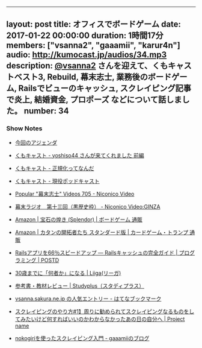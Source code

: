 
---
layout: post
title: オフィスでボードゲーム
date: 2017-01-22 00:00:00
duration: 1時間17分
members: ["vsanna2", "gaaamii", "karur4n"]
audio: http://kumocast.jp/audios/34.mp3
description: <a href="https://twitter.com/vsanna2">@vsanna2</a> さんを迎えて、くもキャストベスト3, Rebuild, 幕末志士, 業務後のボードゲーム, Railsでビューのキャッシュ, スクレイピング記事で炎上, 結婚資金, プロポーズ などについて話しました。
number: 34
---

### Show Notes

- [今回のアジェンダ](https://paper.dropbox.com/doc/-33-Lvjb4Mz6M3XKwehVmmemB)

- [くもキャスト \- yoshiso44 さんが来てくれました 前編](http://kumocast.jp/2015/04/17/welcome-yoshiso44-first.html)
- [くもキャスト \- 正規化ってなんだ](http://kumocast.jp/2015/07/27/normal-form.html)
- [くもキャスト \- 現役ポッドキャスト](http://kumocast.jp/2016/10/15/active-podcast.html)
- [Popular "幕末志士" Videos 705 \- Niconico Video](http://www.nicovideo.jp/tag/%E5%B9%95%E6%9C%AB%E5%BF%97%E5%A3%AB)
- [幕末ラジオ　第十三回（黒歴史枠） \- Niconico Video:GINZA](http://www.nicovideo.jp/watch/1450089696)
- [Amazon \| 宝石の煌き \(Splendor\) \| ボードゲーム 通販](https://www.amazon.co.jp/dp/B00IZEUFIA)
- [Amazon \| カタンの開拓者たち スタンダード版 \| カードゲーム・トランプ 通販](https://www.amazon.co.jp/dp/B004SAX1EK)
- [Railsアプリを66％スピードアップ ― Railsキャッシュの完全ガイド \| プログラミング \| POSTD](http://postd.cc/the-complete-guide-to-rails-caching/)
- [30歳までに「何者か」になる \| Liiga\(リーガ\)](https://liiga.me/)
- [参考書・教材レビュー \| Studyplus（スタディプラス）](https://studyplus.jp/learning_materials/reviews)
- [vsanna\.sakura\.ne\.jp の人気エントリー \- はてなブックマーク](http://b.hatena.ne.jp/entrylist?sort=count&url=http%3A%2F%2Fvsanna.sakura.ne.jp%2F)
- [スクレイピングのやり方\#1】周りに勧められてスクレイピングなるものをしてみたいけど何すればいいのかわからなかったあの日の自分へ \| Project name](http://vsanna.sakura.ne.jp/wp/2015/01/scraping_start_up/)
- [nokogiriを使ったスクレイピング入門 \- gaaamiiのブログ](http://shgam.hatenadiary.jp/entry/2013/11/09/192509)
